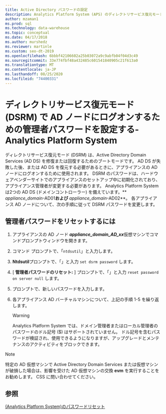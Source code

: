 ```yaml
---
title: Active Directory パスワードの設定
description: Analytics Platform System (APS) のディレクトリサービス復元モードで Active Directory ノード管理者のログオンパスワードを設定します。
author: mzaman1
ms.prod: sql
ms.technology: data-warehouse
ms.topic: conceptual
ms.date: 04/17/2018
ms.author: murshedz
ms.reviewer: martinle
ms.custom: seo-dt-2019
ms.openlocfilehash: 6bbbf42106602a25b03072a9c9abfb04f04d3c49
ms.sourcegitcommit: 33e774fbf48a432485c601541840905c21f613a0
ms.translationtype: MT
ms.contentlocale: ja-JP
ms.lasthandoff: 08/25/2020
ms.locfileid: "74400331"
---
```

# <a name="set-admin-password-for-logging-on-to-ad-nodes-in-directory-services-restore-mode-dsrm---analytics-platform-system"></a>ディレクトリサービス復元モード (DSRM) で AD ノードにログオンするための管理者パスワードを設定する-Analytics Platform System
ディレクトリサービス復元モード (DSRM) は、Active Directory Domain Services (AD DS) を修復または回復するためのブートモードです。 AD DS が失敗した後、または AD DS を復元する必要があるときに、アプライアンスの AD ノードにログオンするために使用されます。 DSRM のパスワードは、ハードウェアベンダーサイトでのアプライアンスのセットアップ中に初期化されており、アプライアンス管理者が変更する必要があります。 Analytics Platform System は2つの AD DS (ドメインコントローラー) を備えています。** _appliance_domain_-AD01**および** _appliance_domain_-AD02**。 各アプライアンス AD ノードについて、次の手順に従って DSRM パスワードを変更します。  
  
## <a name="to-reset-the-administrator-password"></a><a name="HowToDSRM"></a>管理者パスワードをリセットするには  
  
1.  アプライアンスの AD ノード<strong> _appliance_domain_AD_xx_</strong>仮想マシンでコマンドプロンプトウィンドウを開きます。  
  
2.  コマンド プロンプトで、「`ntdsutil`」と入力します。  
  
3.  **Ntdsutil**プロンプトで、「」と入力 `set dsrm password` します。  
  
4.  [ **管理者パスワードのリセット:** ] プロンプトで、「」と入力 `reset password on server null` します。  
  
5.  プロンプトで、新しいパスワードを入力します。  
  
6.  各アプライアンス AD バーチャルマシンについて、上記の手順 1-5 を繰り返します。  
  
    > [!WARNING]  
    > Analytics Platform System では、ドメイン管理者またはローカル管理者のパスワードのドル記号 ($) はサポートされていません。 ドル記号を含むパスワードが検証され、使用できるようになりますが、アップグレードとメンテナンスのアクティビティをブロックできます。  
  
> [!NOTE]  
> 特定の AD 仮想マシンで Active Directory Domain Services または仮想マシンが破損した場合は、影響を受けた AD 仮想マシンの交換 **evm** を実行することをお勧めします。 CSS に問い合わせてください。  
  
## <a name="see-also"></a>参照  
[&#40;Analytics Platform System&#41;のパスワードリセット ](password-reset.md)  
  

